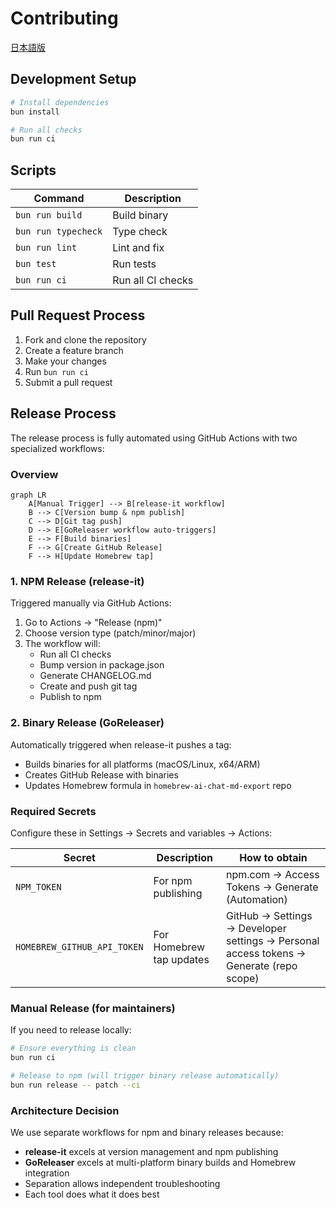 # Contributing

[日本語版](CONTRIBUTING.ja.md)

## Development Setup

```bash
# Install dependencies
bun install

# Run all checks
bun run ci
```

## Scripts

| Command | Description |
|---------|-------------|
| `bun run build` | Build binary |
| `bun run typecheck` | Type check |
| `bun run lint` | Lint and fix |
| `bun test` | Run tests |
| `bun run ci` | Run all CI checks |

## Pull Request Process

1. Fork and clone the repository
2. Create a feature branch
3. Make your changes
4. Run `bun run ci`
5. Submit a pull request

## Release Process

The release process is fully automated using GitHub Actions with two specialized workflows:

### Overview

```mermaid
graph LR
    A[Manual Trigger] --> B[release-it workflow]
    B --> C[Version bump & npm publish]
    C --> D[Git tag push]
    D --> E[GoReleaser workflow auto-triggers]
    E --> F[Build binaries]
    F --> G[Create GitHub Release]
    F --> H[Update Homebrew tap]
```

### 1. NPM Release (release-it)

Triggered manually via GitHub Actions:
1. Go to Actions → "Release (npm)"
2. Choose version type (patch/minor/major)
3. The workflow will:
   - Run all CI checks
   - Bump version in package.json
   - Generate CHANGELOG.md
   - Create and push git tag
   - Publish to npm

### 2. Binary Release (GoReleaser)

Automatically triggered when release-it pushes a tag:
- Builds binaries for all platforms (macOS/Linux, x64/ARM)
- Creates GitHub Release with binaries
- Updates Homebrew formula in `homebrew-ai-chat-md-export` repo

### Required Secrets

Configure these in Settings → Secrets and variables → Actions:

| Secret | Description | How to obtain |
|--------|-------------|---------------|
| `NPM_TOKEN` | For npm publishing | npm.com → Access Tokens → Generate (Automation) |
| `HOMEBREW_GITHUB_API_TOKEN` | For Homebrew tap updates | GitHub → Settings → Developer settings → Personal access tokens → Generate (repo scope) |

### Manual Release (for maintainers)

If you need to release locally:

```bash
# Ensure everything is clean
bun run ci

# Release to npm (will trigger binary release automatically)
bun run release -- patch --ci
```

### Architecture Decision

We use separate workflows for npm and binary releases because:
- **release-it** excels at version management and npm publishing
- **GoReleaser** excels at multi-platform binary builds and Homebrew integration
- Separation allows independent troubleshooting
- Each tool does what it does best